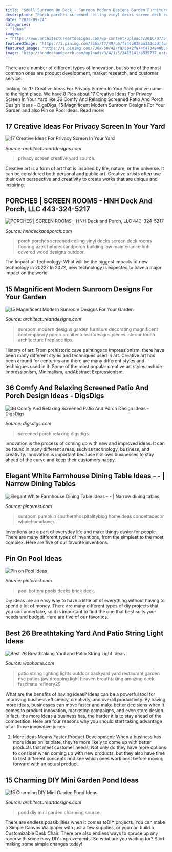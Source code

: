 ```yaml
---
title: "Small Sunroom On Deck - Sunroom Modern Designs Garden Furniture Decorating Magnificent Contemporary Porch Architectureartdesigns Pieces Interior Touch Architecture Fireplace Tips"
description: "Porch porches screened ceiling vinyl decks screen deck rooms flooring azek hnhdeckandporch building low maintenance hnh covered wood designs outdoor"
date: "2023-09-24"
categories:
- "ideas"
images:
- "https://www.architectureartdesigns.com/wp-content/uploads/2016/07/5-59.jpg"
featuredImage: "https://i.pinimg.com/736x/f7/49/b8/f749b838aa330c2dffba251bb80cecb4.jpg"
featured_image: "https://i.pinimg.com/736x/50/42/fa/5042fa74f4734940b5d93c16a692aa0b--pool-decks-outdoor-pool.jpg"
image: "http://hnhdeckandporch.com/uploads/3/4/1/5/3415141/8835737_orig.jpg"
---
```



There are a number of different types of innovation, but some of the most common ones are product development, market research, and customer service.

	

		
looking for 17 Creative Ideas For Privacy Screen In Your Yard you've came to the right place. We have 8 Pics about 17 Creative Ideas For Privacy Screen In Your Yard like 36 Comfy And Relaxing Screened Patio And Porch Design Ideas - DigsDigs, 15 Magnificent Modern Sunroom Designs For Your Garden and also Pin on Pool Ideas. Read more:
		
    
## 17 Creative Ideas For Privacy Screen In Your Yard

<img loading=lazy src="https://www.architectureartdesigns.com/wp-content/uploads/2016/07/5-59.jpg" onerror="this.onerror=null;this.src='https://tse3.mm.bing.net/th?id=OIP.KOQ4BJ3Wj8XiWMJozcnXkAHaKb&amp;pid=15.1';" alt="17 Creative Ideas For Privacy Screen In Your Yard">

_Source: architectureartdesigns.com_

>privacy screen creative yard source. 

	

Creative art is a form of art that is inspired by life, nature, or the universe. It can be considered both personal and public art. Creative artists often use their own perspective and creativity to create works that are unique and inspiring.

    
## PORCHES | SCREEN ROOMS - HNH Deck And Porch, LLC 443-324-5217

<img loading=lazy src="http://hnhdeckandporch.com/uploads/3/4/1/5/3415141/8835737_orig.jpg" onerror="this.onerror=null;this.src='https://tse4.mm.bing.net/th?id=OIP.xBYmKEDLVtqFzlYA1jLpiAHaFj&amp;pid=15.1';" alt="PORCHES | SCREEN ROOMS - HNH Deck and Porch, LLC 443-324-5217">

_Source: hnhdeckandporch.com_

>porch porches screened ceiling vinyl decks screen deck rooms flooring azek hnhdeckandporch building low maintenance hnh covered wood designs outdoor. 

	

The Impact of Technology: What will be the biggest impacts of new technology in 2022?
In 2022, new technology is expected to have a major impact on the world.

    
## 15 Magnificent Modern Sunroom Designs For Your Garden

<img loading=lazy src="http://www.architectureartdesigns.com/wp-content/uploads/2014/09/15-Magnificent-Modern-Sunroom-Designs-For-Your-Garden-15-630x945.jpg" onerror="this.onerror=null;this.src='https://tse2.mm.bing.net/th?id=OIP.kkCZTj91KbKE9s03iE4DVgHaLH&amp;pid=15.1';" alt="15 Magnificent Modern Sunroom Designs For Your Garden">

_Source: architectureartdesigns.com_

>sunroom modern designs garden furniture decorating magnificent contemporary porch architectureartdesigns pieces interior touch architecture fireplace tips. 

	

History of art: From prehistoric cave paintings to Impressionism, there have been many different styles and techniques used in art.
Creative art has been around for centuries and there are many different styles and techniques used in it. Some of the most popular creative art styles include Impressionism, Minimalism, andAbstract Expressionism.

    
## 36 Comfy And Relaxing Screened Patio And Porch Design Ideas - DigsDigs

<img loading=lazy src="https://www.digsdigs.com/photos/comfy-and-relaxing-screened-patio-design-ideas-13.jpg" onerror="this.onerror=null;this.src='https://tse1.mm.bing.net/th?id=OIP.Td3II65TSCj_IlScb6AjQwHaLQ&amp;pid=15.1';" alt="36 Comfy And Relaxing Screened Patio And Porch Design Ideas - DigsDigs">

_Source: digsdigs.com_

>screened porch relaxing digsdigs. 

	

Innovation is the process of coming up with new and improved ideas. It can be found in many different areas, such as technology, business, and creativity. Innovation is important because it allows businesses to stay ahead of the curve and keep their customers happy.

    
## Elegant White Farmhouse Dining Table Ideas - - | Narrow Dining Tables

<img loading=lazy src="https://i.pinimg.com/736x/f7/49/b8/f749b838aa330c2dffba251bb80cecb4.jpg" onerror="this.onerror=null;this.src='https://tse2.mm.bing.net/th?id=OIP.SCwMOtUMuYqF6uYK1qOrpAHaJ3&amp;pid=15.1';" alt="Elegant White Farmhouse Dining Table Ideas - - | Narrow dining tables">

_Source: pinterest.com_

>sunroom pumpkin southernhospitalityblog homeideas concettadecor wholehomekover. 

	

Inventions are a part of everyday life and make things easier for people. There are many different types of inventions, from the simplest to the most complex. Here are five of our favorite inventions.

    
## Pin On Pool Ideas

<img loading=lazy src="https://i.pinimg.com/736x/50/42/fa/5042fa74f4734940b5d93c16a692aa0b--pool-decks-outdoor-pool.jpg" onerror="this.onerror=null;this.src='https://tse4.mm.bing.net/th?id=OIP.1JlDZXIqnxqq9KcyWTW2pAHaJ3&amp;pid=15.1';" alt="Pin on Pool Ideas">

_Source: pinterest.com_

>pool bottom pools decks brick deck. 

	

Diy ideas are an easy way to have a little bit of everything without having to spend a lot of money. There are many different types of diy projects that you can undertake, so it is important to find the one that best suits your needs and budget. Here are five of our favorites.

    
## Best 26 Breathtaking Yard And Patio String Light Ideas

<img loading=lazy src="https://www.woohome.com/wp-content/uploads/2015/01/patio-outdoor-string-lights-woohome-9.jpg" onerror="this.onerror=null;this.src='https://tse2.mm.bing.net/th?id=OIP.f3Ll3vZpi46Na-5bYtcbSgHaJ4&amp;pid=15.1';" alt="Best 26 Breathtaking Yard and Patio String Light Ideas">

_Source: woohome.com_

>patio string lighting lights outdoor backyard yard restaurant garden nyc patios jaw dropping light heaven breathtaking amazing deck fascinate refinery29. 

	

What are the benefits of having ideas?
Ideas can be a powerful tool for improving business efficiency, creativity, and overall productivity. By having more ideas, businesses can move faster and make better decisions when it comes to product innovation, marketing campaigns, and even store design. In fact, the more ideas a business has, the harder it is to stay ahead of the competition. Here are four reasons why you should start taking advantage of all those innovative juices:
1. More Ideas Means Faster Product Development: When a business has more ideas on its plate, they're more likely to come up with better products that meet customer needs. Not only do they have more options to consider when coming up with new products, but they also have time to test different concepts and see which ones work best before moving forward with an actual product.

    
## 15 Charming DIY Mini Garden Pond Ideas

<img loading=lazy src="https://www.architectureartdesigns.com/wp-content/uploads/2015/06/846.jpg" onerror="this.onerror=null;this.src='https://tse4.mm.bing.net/th?id=OIP.fl3lK_rj3Ej9Sys4E7wj8wHaLD&amp;pid=15.1';" alt="15 Charming DIY Mini Garden Pond Ideas">

_Source: architectureartdesigns.com_

>pond diy mini garden charming source. 

	

There are endless possibilities when it comes toDIY projects. You can make a Simple Canvas Wallpaper with just a few supplies, or you can build a Customizable Desk Chair. There are also endless ways to spruce up any room with some easy DIY improvements. So what are you waiting for? Start making some simple changes today!

